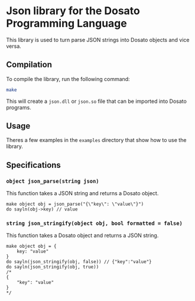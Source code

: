 # Json library for the Dosato Programming Language

This library is used to turn parse JSON strings into Dosato objects and vice versa.

## Compilation

To compile the library, run the following command:

```bash
make
```

This will create a `json.dll` or `json.so` file that can be imported into Dosato programs.

## Usage

Theres a few examples in the `examples` directory that show how to use the library.

## Specifications

### `object json_parse(string json)`

This function takes a JSON string and returns a Dosato object.

```dosato
make object obj = json_parse("{\"key\": \"value\"}")
do sayln(obj->key) // value
```

### `string json_stringify(object obj, bool formatted = false)`

This function takes a Dosato object and returns a JSON string.

```dosato
make object obj = {
    key: "value"
}
do sayln(json_stringify(obj, false)) // {"key":"value"}
do sayln(json_stringify(obj, true)) 
/* 
{
    "key": "value"
}
*/
```